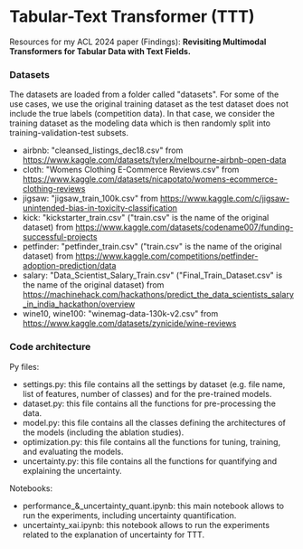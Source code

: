 # Tabular-Text Transformer (TTT)
Resources for my ACL 2024 paper (Findings): **Revisiting Multimodal Transformers for Tabular Data with Text Fields.**


### Datasets
The datasets are loaded from a folder called "datasets".
For some of the use cases, we use the original training dataset as the test dataset does not include the true labels (competition data). In that case, we consider the training dataset as the modeling data which is then randomly split into training-validation-test subsets.
- airbnb: "cleansed_listings_dec18.csv" from https://www.kaggle.com/datasets/tylerx/melbourne-airbnb-open-data
- cloth: "Womens Clothing E-Commerce Reviews.csv" from https://www.kaggle.com/datasets/nicapotato/womens-ecommerce-clothing-reviews
- jigsaw: "jigsaw_train_100k.csv" from https://www.kaggle.com/c/jigsaw-unintended-bias-in-toxicity-classification
- kick: "kickstarter_train.csv" ("train.csv" is the name of the original dataset) from https://www.kaggle.com/datasets/codename007/funding-successful-projects
- petfinder: "petfinder_train.csv" ("train.csv" is the name of the original dataset) from https://www.kaggle.com/competitions/petfinder-adoption-prediction/data
- salary: "Data_Scientist_Salary_Train.csv" ("Final_Train_Dataset.csv" is the name of the original dataset) from https://machinehack.com/hackathons/predict_the_data_scientists_salary_in_india_hackathon/overview
- wine10, wine100: "winemag-data-130k-v2.csv" from https://www.kaggle.com/datasets/zynicide/wine-reviews


### Code architecture
Py files:
- settings.py: this file contains all the settings by dataset (e.g. file name, list of features, number of classes) and for the pre-trained models.
- dataset.py: this file contains all the functions for pre-processing the data.
- model.py: this file contains all the classes defining the architectures of the models (including the ablation studies).
- optimization.py: this file contains all the functions for tuning, training, and evaluating the models.
- uncertainty.py: this file contains all the functions for quantifying and explaining the uncertainty.

Notebooks:
- performance_&_uncertainty_quant.ipynb: this main notebook allows to run the experiments, including uncertainty quantification.
- uncertainty_xai.ipynb: this notebook allows to run the experiments related to the explanation of uncertainty for TTT.




